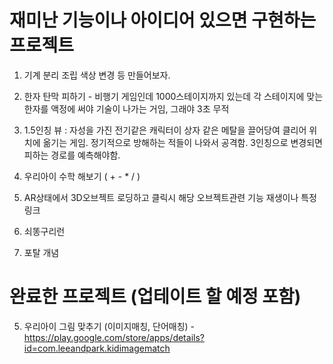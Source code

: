 # 재미난 기능이나 아이디어 있으면 구현하는 프로젝트

1. 기계 분리 조립 색상 변경 등 만들어보자.
2. 한자 탄막 피하기 - 비행기 게임인데 1000스테이지까지 있는데 각 스테이지에 맞는 한자를 액정에 써야 기술이 나가는 거임, 그래야 3초 무적
3. 1.5인칭 뷰 : 자성을 가진 전기같은 캐릭터이 상자 같은 메탈을 끌어당여 클리어 위치에 옮기는 게임. 정기적으로 방해하는 적들이 나와서 공격함. 3인칭으로 변경되면 피하는 경로를 예측해야함.
4. 우리아이 수학 해보기 ( + - * / )

6. AR상태에서 3D오브젝트 로딩하고 클릭시 해당 오브젝트관련 기능 재생이나 특정 링크 
7. 쇠똥구리런
8. 포탈 개념 


# 완료한 프로젝트 (업테이트 할 예정 포함)
5. 우리아이 그림 맞추기 (이미지매칭, 단어매칭)   -   https://play.google.com/store/apps/details?id=com.leeandpark.kidimagematch
